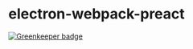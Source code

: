 # electron-webpack-preact

[![Greenkeeper badge](https://badges.greenkeeper.io/deadcoder0904/electron-webpack-preact.svg)](https://greenkeeper.io/)
